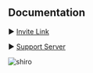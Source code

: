 ## Documentation
► [Invite Link](https://goo.gl/KbFYzT)

► [Support Server](https://discord.gg/ypEBGHB)


![shiro](https://i.imgur.com/hq7t1v1.jpg)
